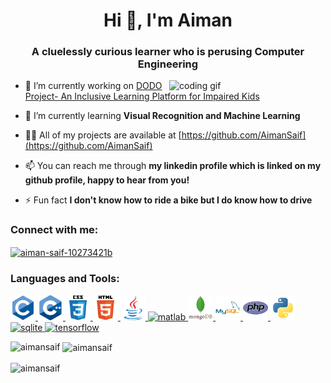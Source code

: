 <h1 align="center">Hi 👋, I'm Aiman</h1>
<h3 align="center">A cluelessly curious learner who is perusing Computer Engineering</h3>

<img align="right" alt="coding gif" width="250" src="https://media.tenor.com/AlUkiGkR2j8AAAAM/new-game-ahagon-umiko-programming.gif">

- 🔭 I’m currently working on [DODO Project- An Inclusive Learning Platform for Impaired Kids](https://sites.ualberta.ca/~rafiq1/research-projects.html)

- 🌱 I’m currently learning **Visual Recognition and Machine Learning**

- 👨‍💻 All of my projects are available at [https://github.com/AimanSaif](https://github.com/AimanSaif)

- 📫 You can reach me through **my linkedin profile which is linked on my github profile, happy to hear from you!**

- ⚡ Fun fact **I don't know how to ride a bike but I do know how to drive**

<h3 align="left">Connect with me:</h3>
<p align="left">
<a href="https://linkedin.com/in/aiman-saif-10273421b" target="blank"><img align="center" src="https://raw.githubusercontent.com/rahuldkjain/github-profile-readme-generator/master/src/images/icons/Social/linked-in-alt.svg" alt="aiman-saif-10273421b" height="30" width="40" /></a>
</p>

<h3 align="left">Languages and Tools:</h3>
<p align="left"> <a href="https://www.cprogramming.com/" target="_blank" rel="noreferrer"> <img src="https://raw.githubusercontent.com/devicons/devicon/master/icons/c/c-original.svg" alt="c" width="40" height="40"/> </a> <a href="https://www.w3schools.com/cpp/" target="_blank" rel="noreferrer"> <img src="https://raw.githubusercontent.com/devicons/devicon/master/icons/cplusplus/cplusplus-original.svg" alt="cplusplus" width="40" height="40"/> </a> <a href="https://www.w3schools.com/css/" target="_blank" rel="noreferrer"> <img src="https://raw.githubusercontent.com/devicons/devicon/master/icons/css3/css3-original-wordmark.svg" alt="css3" width="40" height="40"/> </a> <a href="https://www.w3.org/html/" target="_blank" rel="noreferrer"> <img src="https://raw.githubusercontent.com/devicons/devicon/master/icons/html5/html5-original-wordmark.svg" alt="html5" width="40" height="40"/> </a> <a href="https://www.java.com" target="_blank" rel="noreferrer"> <img src="https://raw.githubusercontent.com/devicons/devicon/master/icons/java/java-original.svg" alt="java" width="40" height="40"/> </a> <a href="https://www.mathworks.com/" target="_blank" rel="noreferrer"> <img src="https://upload.wikimedia.org/wikipedia/commons/2/21/Matlab_Logo.png" alt="matlab" width="40" height="40"/> </a> <a href="https://www.mongodb.com/" target="_blank" rel="noreferrer"> <img src="https://raw.githubusercontent.com/devicons/devicon/master/icons/mongodb/mongodb-original-wordmark.svg" alt="mongodb" width="40" height="40"/> </a> <a href="https://www.mysql.com/" target="_blank" rel="noreferrer"> <img src="https://raw.githubusercontent.com/devicons/devicon/master/icons/mysql/mysql-original-wordmark.svg" alt="mysql" width="40" height="40"/> </a> <a href="https://www.php.net" target="_blank" rel="noreferrer"> <img src="https://raw.githubusercontent.com/devicons/devicon/master/icons/php/php-original.svg" alt="php" width="40" height="40"/> </a> <a href="https://www.python.org" target="_blank" rel="noreferrer"> <img src="https://raw.githubusercontent.com/devicons/devicon/master/icons/python/python-original.svg" alt="python" width="40" height="40"/> </a> <a href="https://www.sqlite.org/" target="_blank" rel="noreferrer"> <img src="https://www.vectorlogo.zone/logos/sqlite/sqlite-icon.svg" alt="sqlite" width="40" height="40"/> </a> <a href="https://www.tensorflow.org" target="_blank" rel="noreferrer"> <img src="https://www.vectorlogo.zone/logos/tensorflow/tensorflow-icon.svg" alt="tensorflow" width="40" height="40"/> </a> </p>

<p><img align="left" src="https://github-readme-stats.vercel.app/api/top-langs?username=aimansaif&show_icons=true&locale=en&layout=compact" alt="aimansaif" /></p>

<p>&nbsp;<img align="center" src="https://github-readme-stats.vercel.app/api?username=aimansaif&show_icons=true&locale=en" alt="aimansaif" /></p>

<p><img align="center" src="https://github-readme-streak-stats.herokuapp.com/?user=aimansaif&" alt="aimansaif" /></p>
